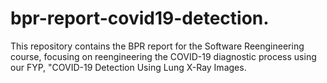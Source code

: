 # bpr-report-covid19-detection.
This repository contains the BPR report for the Software Reengineering course, focusing on reengineering the COVID-19 diagnostic process using our FYP, "COVID-19 Detection Using Lung X-Ray Images.
